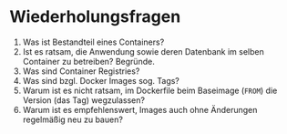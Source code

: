 # Wiederholungsfragen

1. Was ist Bestandteil eines Containers?
2. Ist es ratsam, die Anwendung sowie deren Datenbank im selben Container zu betreiben? Begründe.
3. Was sind Container Registries?
4. Was sind bzgl. Docker Images sog. Tags?
5. Warum ist es nicht ratsam, im Dockerfile beim Baseimage (`FROM`) die Version (das Tag) wegzulassen?
6. Warum ist es empfehlenswert, Images auch ohne Änderungen regelmäßig neu zu bauen?
